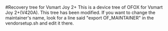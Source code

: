 #Recovery tree for Vsmart Joy 2+ 
This is a device tree of OFOX for Vsmart Joy 2+(V420A).
This tree has been modified. If you want to change the maintainer's name, look for a line said "export OF_MAINTAINER" in the vendorsetup.sh and edit it there.
